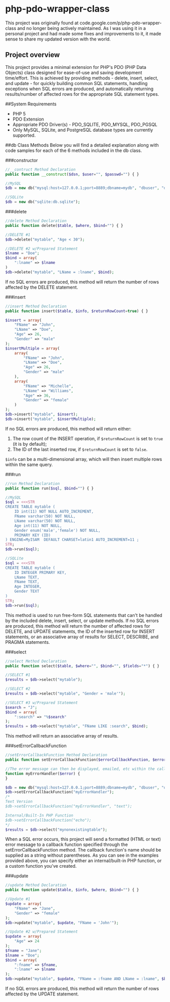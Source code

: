 # php-pdo-wrapper-class
This project was originally found at code.google.com/p/php-pdo-wrapper-class and no longer being actively maintained. As I was using it in a personal project and had made some fixes and improvements to it, it made sense to share my updated version with the world.

## Project overview
This project provides a minimal extension for PHP's PDO (PHP Data Objects) class designed for ease-of-use and saving development time/effort. This is achieved by providing methods - delete, insert, select, and update - for quickly building common SQL statements, handling exceptions when SQL errors are produced, and automatically returning results/number of affected rows for the appropriate SQL statement types.

##System Requirements
* PHP 5
* PDO Extension
* Appropriate PDO Driver(s) - PDO_SQLITE, PDO_MYSQL, PDO_PGSQL
* Only MySQL, SQLite, and PostgreSQL database types are currently supported.

##db Class Methods
Below you will find a detailed explanation along with code samples for each of the 6 methods included in the db class.

###constructor
```php
//__contruct Method Declaration
public function __construct($dsn, $user="", $passwd="") { }

//MySQL
$db = new db("mysql:host=127.0.0.1;port=8889;dbname=mydb", "dbuser", "dbpasswd");

//SQLite
$db = new db("sqlite:db.sqlite");
```

###delete
```php
//delete Method Declaration
public function delete($table, $where, $bind="") { }

//DELETE #1
$db->delete("mytable", "Age < 30");

//DELETE #2 w/Prepared Statement
$lname = "Doe";
$bind = array(
    ":lname" => $lname
)
$db->delete("mytable", "LName = :lname", $bind);
```
If no SQL errors are produced, this method will return the number of rows affected by the DELETE statement.

###insert
```php
//insert Method Declaration
public function insert($table, $info, $returnRowCount=true) { }

$insert = array(
    "FName" => "John",
    "LName" => "Doe",
    "Age" => 26,
    "Gender" => "male"
);
$insertMultiple = array(
    array(
        "FName" => "John",
        "LName" => "Doe",
        "Age" => 26,
        "Gender" => "male"
    ),
    array(
        "FName" => "Michelle",
        "LName" => "Williams",
        "Age" => 36,
        "Gender" => "female"
    )
);
$db->insert("mytable", $insert);
$db->insert("mytable", $insertMultiple);
```
If no SQL errors are produced, this method will return either:

1. The row count of the INSERT operation, if `$returnRowCount` is set to `true` (it is by default);
2. The ID of the last inserted row, if `$returnRowCount` is set to `false`.

`$info` can be a multi-dimensional array, which will then insert multiple rows within the same query.

###run
```php
//run Method Declaration
public function run($sql, $bind="") { }

//MySQL
$sql = <<<STR
CREATE TABLE mytable (
    ID int(11) NOT NULL AUTO_INCREMENT,
    FName varchar(50) NOT NULL,
    LName varchar(50) NOT NULL,
    Age int(11) NOT NULL,
    Gender enum('male','female') NOT NULL,
    PRIMARY KEY (ID)
) ENGINE=MyISAM  DEFAULT CHARSET=latin1 AUTO_INCREMENT=11 ;
STR;
$db->run($sql);

//SQLite
$sql = <<<STR
CREATE TABLE mytable (
    ID INTEGER PRIMARY KEY,
    LName TEXT,
    FName TEXT,
    Age INTEGER,
    Gender TEXT
)
STR;
$db->run($sql);
```
This method is used to run free-form SQL statements that can't be handled by the included delete, insert, select, or update methods. If no SQL errors are produced, this method will return the number of affected rows for DELETE, and UPDATE statements, the ID of the inserted row for INSERT statements, or an associative array of results for SELECT, DESCRIBE, and PRAGMA statements.

###select
```php
//select Method Declaration
public function select($table, $where="", $bind="", $fields="*") { }

//SELECT #1
$results = $db->select("mytable");

//SELECT #2
$results = $db->select("mytable", "Gender = 'male'");

//SELECT #3 w/Prepared Statement
$search = "J";
$bind = array(
    ":search" => "%$search"
);
$results = $db->select("mytable", "FName LIKE :search", $bind);
```
This method will return an associative array of results.

###setErrorCallbackFunction
```php
//setErrorCallbackFunction Method Declaration
public function setErrorCallbackFunction($errorCallbackFunction, $errorMsgFormat="html") { }

//The error message can then be displayed, emailed, etc within the callback function.
function myErrorHandler($error) {
}

$db = new db("mysql:host=127.0.0.1;port=8889;dbname=mydb", "dbuser", "dbpasswd");
$db->setErrorCallbackFunction("myErrorHandler");
/*
Text Version
$db->setErrorCallbackFunction("myErrorHandler", "text");

Internal/Built-In PHP Function
$db->setErrorCallbackFunction("echo");
*/
$results = $db->select("mynonexistingtable");
```
When a SQL error occurs, this project will send a formatted (HTML or text) error message to a callback function specified through the setErrorCallbackFunction method. The callback function's name should be supplied as a string without parentheses. As you can see in the examples provided above, you can specify either an internal/built-in PHP function, or a custom function you've created.

###update
```php
//update Method Declaration
public function update($table, $info, $where, $bind="") { }

//Update #1
$update = array(
    "FName" => "Jane",
    "Gender" => "female"
);
$db->update("mytable", $update, "FName = 'John'");

//Update #2 w/Prepared Statement
$update = array(
    "Age" => 24
);
$fname = "Jane";
$lname = "Doe";
$bind = array(
    ":fname" => $fname,
    ":lname" => $lname
);
$db->update("mytable", $update, "FName = :fname AND LName = :lname", $bind);
```
If no SQL errors are produced, this method will return the number of rows affected by the UPDATE statement.
